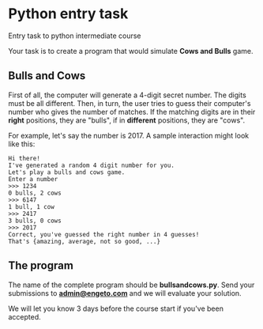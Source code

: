 # Python entry task
Entry task to python intermediate course

Your task is to create a program that would simulate **Cows and Bulls** game.

Bulls and Cows
--------------

First of all, the computer will generate a 4-digit secret number. The digits must be all different. Then, in turn, the user tries to guess their computer's number who gives the number of matches. If the matching digits are in their **right** positions, they are "bulls", if in **different** positions, they are "cows".

For example, let's say the number is 2017.
A sample interaction might look like this:


```
Hi there!
I've generated a random 4 digit number for you.
Let's play a bulls and cows game.
Enter a number
>>> 1234
0 bulls, 2 cows
>>> 6147
1 bull, 1 cow
>>> 2417
3 bulls, 0 cows
>>> 2017
Correct, you've guessed the right number in 4 guesses!
That's {amazing, average, not so good, ...}
```

The program
-----------

The name of the complete program should be **bullsandcows.py**.
Send your submissions to **admin@engeto.com** and we will evaluate your solution.

We will let you know 3 days before the course start if you've been accepted.

